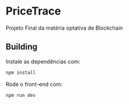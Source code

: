 # PriceTrace
Projeto Final da matéria optativa de Blockchain

## Building
Instale as dependências com:
```bash
npm install
```
Rode o front-end com:
```bash
npm run dev
```
